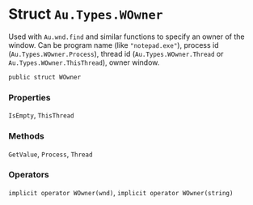# Struct `Au.Types.WOwner`

Used with `Au.wnd.find` and similar functions to specify an owner of the window. Can be program name (like `"notepad.exe"`), process id (`Au.Types.WOwner.Process`), thread id (`Au.Types.WOwner.Thread` or `Au.Types.WOwner.ThisThread`), owner window.

```
public struct WOwner
```

### Properties

`IsEmpty`, `ThisThread`

### Methods

`GetValue`, `Process`, `Thread`

### Operators

`implicit operator WOwner(wnd)`, `implicit operator WOwner(string)`
